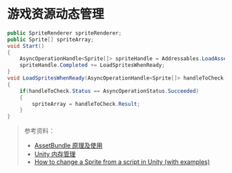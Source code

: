 # 游戏资源动态管理

```CS
public SpriteRenderer spriteRenderer;
public Sprite[] spriteArray;
void Start()
{
    AsyncOperationHandle<Sprite[]> spriteHandle = Addressables.LoadAssetAsync<Sprite[]>("Assets/BirdHeroSprite.png");
    spriteHandle.Completed += LoadSpritesWhenReady;
}
void LoadSpritesWhenReady(AsyncOperationHandle<Sprite[]> handleToCheck)
{
    if(handleToCheck.Status == AsyncOperationStatus.Succeeded)
    {
        spriteArray = handleToCheck.Result;
    }
}
```

> 参考资料：
>
> - [AssetBundle 原理及使用](https://blog.csdn.net/lodypig/category_6315960.html)
> - [Unity 内存管理](https://zhuanlan.zhihu.com/p/336004123)
> - [How to change a Sprite from a script in Unity (with examples)](https://gamedevbeginner.com/how-to-change-a-sprite-from-a-script-in-unity-with-examples/)
